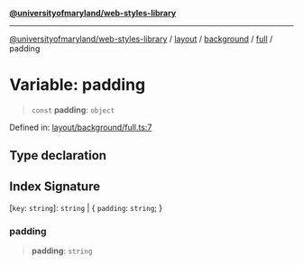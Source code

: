 [**@universityofmaryland/web-styles-library**](../../../../../../README.md)

***

[@universityofmaryland/web-styles-library](../../../../../../README.md) / [layout](../../../../../README.md) / [background](../../../README.md) / [full](../README.md) / padding

# Variable: padding

> `const` **padding**: `object`

Defined in: [layout/background/full.ts:7](https://github.com/UMD-Digital/design-system/blob/7fa144f196ef5f0ef2b372670136735f5a5c9236/packages/styles/source/layout/background/full.ts#L7)

## Type declaration

## Index Signature

\[`key`: `string`\]: `string` \| \{ `padding`: `string`; \}

### padding

> **padding**: `string`
